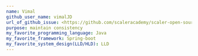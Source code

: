 ```yaml
---
name: Vimal
github_user_name: vimalJD
url_of_github_issue: <https://github.com/scaleracademy/scaler-open-source-september-challenge/issues/738>
purpose: maintain consistency
my_favorite_programming_language: Java
my_favorite_framework: Spring-boot
my_favorite_system_design(LLD/HLD): LLD
---
```

